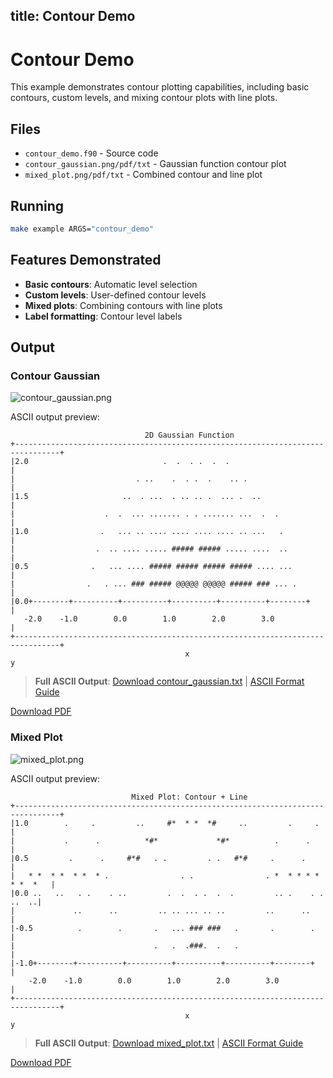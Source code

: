 title: Contour Demo
---

# Contour Demo

This example demonstrates contour plotting capabilities, including basic contours, custom levels, and mixing contour plots with line plots.

## Files

- `contour_demo.f90` - Source code
- `contour_gaussian.png/pdf/txt` - Gaussian function contour plot
- `mixed_plot.png/pdf/txt` - Combined contour and line plot

## Running

```bash
make example ARGS="contour_demo"
```

## Features Demonstrated

- **Basic contours**: Automatic level selection
- **Custom levels**: User-defined contour levels
- **Mixed plots**: Combining contours with line plots
- **Label formatting**: Contour level labels

## Output

### Contour Gaussian

![contour_gaussian.png](../../media/examples/contour_demo/contour_gaussian.png)

ASCII output preview:
```
                              2D Gaussian Function
+--------------------------------------------------------------------------------+
|2.0                              .  .  . .  .  .                                |
|                           . ..    .  . .  .    .. .                           |
|1.5                     ..  . ...  . .. .. .  ... .  ..                        |
|                    .  .  ... ....... . . ....... ...  .  .                    |
|1.0                .   ... .. .... .... .... .... .. ...   .                   |
|                  .  .. .... ..... ##### ##### ..... ....  ..                  |
|0.5              .   ... .... ##### ##### ##### ##### .... ...                 |
|                .   . ... ### ##### @@@@@ @@@@@ ##### ### ... .                |
|0.0+--------+----------+----------+----------+----------+--------+             |
   -2.0    -1.0        0.0        1.0        2.0        3.0                    |
+--------------------------------------------------------------------------------+
                                       x
y
```

> **Full ASCII Output**: [Download contour_gaussian.txt](../../media/examples/contour_demo/contour_gaussian.txt) | [ASCII Format Guide](../ascii_output_format.md)

[Download PDF](../../media/examples/contour_demo/contour_gaussian.pdf)

### Mixed Plot

![mixed_plot.png](../../media/examples/contour_demo/mixed_plot.png)

ASCII output preview:
```
                           Mixed Plot: Contour + Line
+--------------------------------------------------------------------------------+
|1.0        .     .         ..     #*  * *  *#     ..         .     .           |
|           .      .          *#*             *#*          .      .             |
|0.5         .      .     #*#   . .         . .   #*#     .      .              |
|   * *  * *  * *  * .                . .                . *  * * * *  * *  *   |
|0.0 ..   ..   . .    . ..         .  .  . .  .  .         .. .    . .   ..  ..|
|             ..      ..         .. .. ... .. ..         ..      ..             |
|-0.5          .        .       .   ... ### ###   .       .        .            |
|                               .   .  .###.  .   .                             |
|-1.0+--------+----------+----------+----------+----------+--------+            |
    -2.0    -1.0        0.0        1.0        2.0        3.0                   |
+--------------------------------------------------------------------------------+
                                       x
y
```

> **Full ASCII Output**: [Download mixed_plot.txt](../../media/examples/contour_demo/mixed_plot.txt) | [ASCII Format Guide](../ascii_output_format.md)

[Download PDF](../../media/examples/contour_demo/mixed_plot.pdf)

